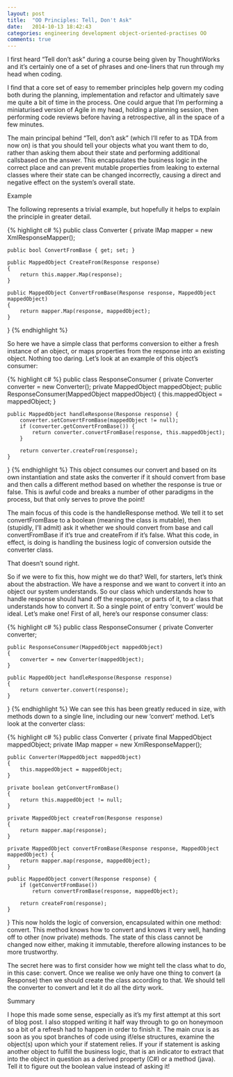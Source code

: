 ```yaml
---
layout: post
title:  "OO Principles: Tell, Don't Ask"
date:   2014-10-13 18:42:43
categories: engineering development object-oriented-practises OO
comments: true
---
```

I first heard “Tell don’t ask” during a course being given by ThoughtWorks and it’s certainly one of a set of phrases and one-liners that run through my head when coding.

I find that a core set of easy to remember principles help govern my coding both during the planning, implementation and refactor and ultimately save me quite a bit of time in the process. One could argue that I’m performing a miniaturised version of Agile in my head, holding a planning session, then performing code reviews before having a retrospective, all in the space of a few minutes.

The main principal behind “Tell, don’t ask” (which I’ll refer to as TDA from now on) is that you should tell your objects what you want them to do, rather than asking them about their state and performing additional callsbased on the answer. This encapsulates the business logic in the correct place and can prevent mutable properties from leaking to external classes where their state can be changed incorrectly, causing a direct and negative effect on the system’s overall state.

Example

The following represents a trivial example, but hopefully it helps to explain the principle in greater detail.

{% highlight c# %}
public class Converter 
{
    private IMap mapper = new XmlResponseMapper();
    
    public bool ConvertFromBase { get; set; }
 
    public MappedObject CreateFrom(Response response) 
    {
        return this.mapper.Map(response);
    }
 
    public MappedObject ConvertFromBase(Response response, MappedObject mappedObject) 
    {
        return mapper.Map(response, mappedObject);
    }
}
{% endhighlight %}

So here we have a simple class that performs conversion to either a fresh instance of an object, or maps properties from the response into an existing object. Nothing too daring. Let’s look at an example of this object’s consumer:

{% highlight c# %}
public class ResponseConsumer 
{
    private Converter converter = new Converter();
    private MappedObject mappedObject;
    public ResponseConsumer(MappedObject mappedObject) {
        this.mappedObject = mappedObject;
    }
 
    public MappedObject handleResponse(Response response) {
        converter.setConvertFromBase(mappedObject != null);
        if (converter.getConvertFromBase()) {
            return converter.convertFromBase(response, this.mappedObject);
        }
 
        return converter.createFrom(response);
    }
}
{% endhighlight %}
This object consumes our convert and based on its own instantiation and state asks the converter if it should convert from base and then calls a different method based on whether the response is true or false. This is awful code and breaks a number of other paradigms in the process, but that only serves to prove the point!

The main focus of this code is the handleResponse method. We tell it to set convertFromBase to a boolean (meaning the class is mutable), then (stupidly, I’ll admit) ask it whether we should convert from base and call convertFromBase if it’s true and createFrom if it’s false. What this code, in effect, is doing is handling the business logic of conversion outside the converter class.

That doesn’t sound right.

So if we were to fix this, how might we do that? Well, for starters, let’s think about the abstraction. We have a response and we want to convert it into an object our system understands. So our class which understands how to handle response should hand off the response, or parts of it, to a class that understands how to convert it. So a single point of entry ‘convert’ would be ideal. Let’s make one! First of all, here’s our response consumer class:

{% highlight c# %}
public class ResponseConsumer 
{
    private Converter converter;
 
    public ResponseConsumer(MappedObject mappedObject) 
    {
        converter = new Converter(mappedObject);
    }
 
    public MappedObject handleResponse(Response response) 
    {
        return converter.convert(response);
    }
}
{% endhighlight %}
We can see this has been greatly reduced in size, with methods down to a single line, including our new ‘convert’ method. Let’s look at the converter class:

{% highlight c# %}
public class Converter 
{
    private final MappedObject mappedObject;
    private IMap mapper = new XmlResponseMapper();
 
    public Converter(MappedObject mappedObject) 
    {
        this.mappedObject = mappedObject;
    }
 
    private boolean getConvertFromBase() 
    {
        return this.mappedObject != null;
    }
 
    private MappedObject createFrom(Response response) 
    {
        return mapper.map(response);
    }
 
    private MappedObject convertFromBase(Response response, MappedObject mappedObject) {
        return mapper.map(response, mappedObject);
    }
 
    public MappedObject convert(Response response) {
        if (getConvertFromBase())
            return convertFromBase(response, mappedObject);
 
        return createFrom(response);
    }
}
This now holds the logic of conversion, encapsulated within one method: convert. This method knows how to convert and knows it very well, handing off to other (now private) methods. The state of this class cannot be changed now either, making it immutable, therefore allowing instances to be more trustworthy.

The secret here was to first consider how we might tell the class what to do, in this case: convert. Once we realise we only have one thing to convert (a Response) then we should create the class according to that. We should tell the converter to convert and let it do all the dirty work.

Summary

I hope this made some sense, especially as it’s my first attempt at this sort of blog post. I also stopped writing it half way through to go on honeymoon so a bit of a refresh had to happen in order to finish it. The main crux is as soon as you spot branches of code using if/else structures, examine the object(s) upon which your if statement relies. If your if statement is asking another object to fulfill the business logic, that is an indicator to extract that into the object in question as a derived property (C#) or a method (java). Tell it to figure out the boolean value instead of asking it!